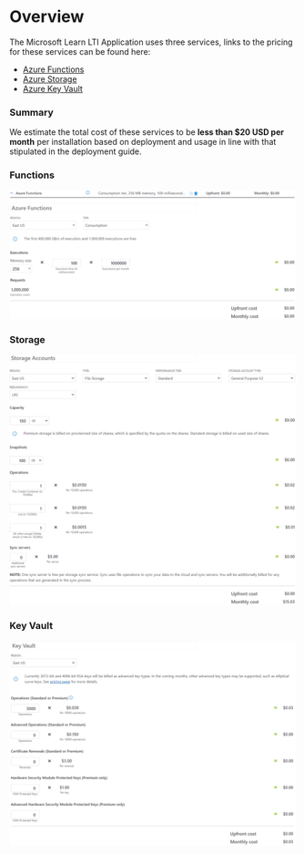# Overview

The Microsoft Learn LTI Application uses three services, links to the pricing for these services can be found here:
* [Azure Functions](https://azure.microsoft.com/pricing/details/functions/?WT.mc_id=learnlti-github-cxa)
* [Azure Storage](https://azure.microsoft.com/pricing/details/storage/files/?WT.mc_id=learnlti-github-cxa)
* [Azure Key Vault](https://azure.microsoft.com/pricing/details/key-vault/?WT.mc_id=learnlti-github-cxa)

### Summary
We estimate the total cost of these services to be **less than $20 USD per month** per installation based on deployment and usage in line with that stipulated in the deployment guide.

### Functions

![Azure Functions](./images/Pricing.Functions.PNG)
### Storage
![Azure Storage](./images/Pricing.Storage.PNG)
### Key Vault 
![Azure Key Vault](./images/Pricing.KeyVault.PNG)


